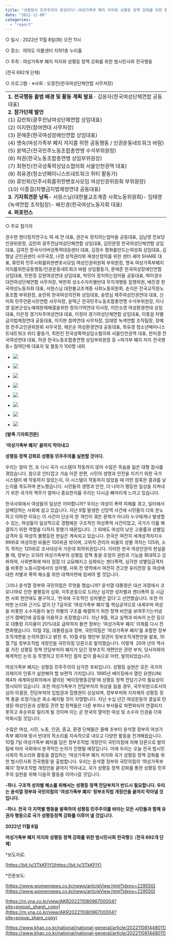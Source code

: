 ```yaml
---
title: "성평등이 민주주의의 완성이다!-여성가족부 폐지 저지와 성평등 정책 강화를 위한 범시민사회 전국행동 발족 기자회견"
date: "2022-11-08"
categories: 
  - "report"
---
```


○ 일시 : 2022년 11월 8일(화) 오전 11시

○ 장소:  여의도 이룸센터 지하1층 누리홀

○ 주최 : 여성가족부 폐지 저지와 성평등 정책 강화를 위한 범시민사회 전국행동

(전국 692개 단체)

○ 프로그램 - ※사회 : 오경진(한국여성단체연합 사무처장)

<table><tbody><tr><td><strong>1. 전국행동 출범 배경 및 활동 계획 발표</strong>- 김윤자(한국여성단체연합 공동대표)<br><strong>2. 참가단체 발언</strong><br>(1) 김란희(광주전남여성단체연합 상임대표)<br>(2) 이지현(참여연대 사무처장)<br>(3) 문애준(한국여성장애인연합 상임대표)<br>(4) 명숙(여성가족부 폐지 저지를 위한 공동행동 / 인권운동네트워크 바람)<br>(5) 윤택근(전국민주노동조합총연맹 수석부위원장)<br>(6) 허권(한국노동조합총연맹 상임부위원장)<br>(7) 최현진(전국성폭력상담소협의회 서울인천권역 대표)<br>(8) 최유경(청소년페미니스트네트워크 위티 활동가)<br>(9) 류민희(민주사회를위한변호사모임 여성인권위원회 부위원장)<br>(10) 이종걸(차별금지법제정연대 공동대표)<br><strong>3. 기자회견문 낭독</strong>- 서원스님(대한불교조계종 사회노동위원회)- 임태영(녹색연합 조직팀장)- 배진경(한국여성노동자회 대표)<br><strong>4. 퍼포먼스</strong></td></tr></tbody></table>

○ 주요 참가자

권수현 젠더정치연구소 여.세.연 대표, 권은숙 정치하는엄마들 공동대표, 김남영 진보당 인권위원장, 김란희 광주전남여성단체연합 상임대표, 김민문정 한국여성단체연합 상임대표, 김여진 한국사이버성폭력대응센터 대표, 김정수 평화를만드는여성회 상임대표, 김형남 군인권센터 사무국장, 나영 성적권리와 재생산정의를 위한 센터 셰어 SHARE 대표, 류민희 민주사회를위한변호사모임 여성인권위원회 부위원장, 명숙 여성가족부폐지저지를위한공동행동/인권운동네트워크 바람 상임활동가, 문애준 한국여성장애인연합 상임대표, 민현정 강원여성연대 상임대표, 박민아 정치하는엄마들 공동대표, 박이경수 대전여성단체연합 사무처장, 박한희 성소수자차별반대 무지개행동 집행위원, 배진경 한국여성노동자회 대표, 서원스님 대한불교조계종 사회노동위원회, 손지은 전국교직원노동조합 부위원장, 송란희 한국여성의전화 상임대표, 송영심 제주여성인권연대 대표, 신미희 민주언론시민연합 사무처장, 윤택근 전국민주노동조합총연맹 수석부위원장, 이나영 일본군성노예제문제해결을위한 정의기억연대 이사장, 이안소영 여성환경연대 상임대표, 이은정 경기자주여성연대 대표, 이정아 경기여성단체연합 상임대표, 이종걸 차별금지법제정연대 공동대표, 이지현 참여연대 사무처장, 임태영 녹색연합 조직팀장, 장예정 천주교인권위원회 사무국장, 채은순 여성환경연대 공동대표, 최유경 청소년페미니스트네트워크 위티 활동가, 최현진 전국성폭력상담소협의회 서울인천권역 대표, 한미경 전국여성연대 대표, 허권 한국노동조합총연맹 상임부위원장 등 <여가부 폐지 저지 전국행동> 참여단체 대표자 및 활동가 100명 내외

- ![](https://womenandwar.net/kr/wp-content/uploads/2022/11/photo_2022-11-08_15-34-59-1024x768.jpg)
    
- ![](https://womenandwar.net/kr/wp-content/uploads/2022/11/photo_2022-11-08_15-35-07-1024x768.jpg)
    
- ![](https://womenandwar.net/kr/wp-content/uploads/2022/11/photo_2022-11-08_15-35-11-1024x768.jpg)
    
- ![](https://womenandwar.net/kr/wp-content/uploads/2022/11/photo_2022-11-08_15-35-16-1024x768.jpg)
    
- ![](https://womenandwar.net/kr/wp-content/uploads/2022/11/photo_2022-11-08_15-35-20-1024x768.jpg)
    
- ![](https://womenandwar.net/kr/wp-content/uploads/2022/11/photo_2022-11-08_15-35-22-1024x768.jpg)
    
- ![](https://womenandwar.net/kr/wp-content/uploads/2022/11/photo_2022-11-08_15-35-24-1024x768.jpg)
    
- ![](https://womenandwar.net/kr/wp-content/uploads/2022/11/photo_2022-11-08_15-35-38-1024x768.jpg)
    

**\[발족 기자회견문\]**

**‘여성가족부 폐지’ 끝까지 막아내고** 

 **성평등 정책 강화로 성평등 민주주의를 실현할 것이다.**

우리는 얼마 전, 또 다시 국가 시스템이 작동하지 않아 수많은 목숨을 잃은 대형 참사를 겪었습니다. 참으로 안타깝고 가슴 아픈 한편, 시민의 생명과 안전을 지키기 위한 국가 시스템이 왜 작동하지 않았는지, 이 시스템이 작동하지 않았을 때 어떤 참혹한 결과를 낳는지를 목도하며 분노했습니다. 시민들의 생명과 안전, 더 나아가 평등한 일상을 지켜내기 위한 국가의 책무가 얼마나 중요한지를 우리는 다시금 뼈저리게 느끼고 있습니다.

한국사회에서 여성들의 일상은 어떠합니까? 우리는 여성이 폭력 피해를 겪고, 일터에서 살해당하는 사회에 살고 있습니다. 지난 9월 발생한 신당역 사건에 시민들이 더욱 분노하고 아파한 이유는 이 사건이 단순히 한 개인이 겪은 문제가 아니라 누구에게나 발생할 수 있는, 여성들이 일상적으로 경험해온 구조적인 여성폭력 사건이었고, 국가가 이를 해결하기 위한 역할을 다하지 못했기 때문입니다. 그 외에도 여성의 낮은 고용률과 성별임금격차 등 여성의 불평등한 현실은 계속되고 있습니다. 한국은 여전히 세계성격차지수 99위로 여성의원 비율은 100위권 밖이며, 고위직·관리자 비율의 성별 격차는 125위, 소득 격차는 120위로 조사대상국 가운데 최하위권입니다. 이러한 한국 여성인권의 현실을 볼 때, 정부는 오히려 여성가족부의 성평등 정책 총괄·조정의 권한과 기능을 확대하고 강화하여, 사회변화에 따라 점점 더 교묘해지고 심화되는 젠더폭력, 심각한 성별임금격차를 비롯한 노동시장에서의 성차별, 사회 전 영역에서 여전히 견고한 유리천장 등 여성에 대한 차별과 폭력 해소를 위한 대책마련에 힘써야 할 것입니다.

그러나 윤석열 정부와 국민의힘은 무엇을 했습니까? 윤석열 대통령은 대선 과정에서 코로나19로 인한 불평등의 심화, 미투운동으로 드러난 심각한 성차별과 젠더폭력 등 시급한 사회 현안에도 불구하고, ‘한국에 구조적인 성차별은 없다’고 선언했습니다. 또한 어떠한 논리와 근거도 없이 단 7글자로 ‘여성가족부 폐지’를 핵심공약으로 내세우며 여성을 비롯한 소수자들이 놓인 차별의 구조를 해결하기 위한 정책 비전을 보여주기는커녕 선거 캠페인에 갈등을 이용하고 조장했습니다. 지난 9월, 외교 실책과 비속어 논란 등으로 대통령 지지율이 20%대로 급락하자 돌연 정부는 ‘여성가족부 폐지’ 의제를 다시 전면화했습니다. 10월 3일, 대통령실과 정부, 국민의힘은 ‘여성가족부 폐지’를 포함한 정부조직개편을 논의하겠다고 밝힌 후, 10월 6일 행안부 장관이 정부조직개편안을 발표, 10월 7일 정부조직법 개정안을 국민의힘 당론으로 발의했습니다. 이렇게  20여 년의 역사를 가진 성평등 정책 전담부처의 폐지가 담긴 정부조직 개편안은 관련 부처, 당사자와의 체계적인 논의 등 투명하고 민주적인 절차 없이 졸속으로 마련, 발의되었습니다.

여성가족부 폐지는 성평등 민주주의의 심각한 후퇴입니다. 성평등 실현은 모든 국가의 과제이자 인류가 실현해야 할 보편적 가치입니다. 1995년 베이징에서 열린 유엔(UN) 제4차 세계여성회의에서 결의된 ‘베이징행동강령’에 성평등 정책 전담기구의 필요성이 명시되어 있습니다. 또한 여성가족부가 전담부처의 위상을 잃을 경우, 국무위원으로서의 심의·의결권, 전담부처의 입법권과 집행권이 상실되며, 정부부처와 지자체의 성평등 정책 총괄⋅조정기능은 축소·폐지될 것이 자명합니다. 지난 수십 년간 여성운동의 결실로 탄생된 여성인권과 성평등 관련 법·정책들은 다른 부처나 부서들로 파편화되어 연결되지 못하고 후순위로 밀리게 될 것이며 이는 곧 한국의 열악한 여성 및 소수자 인권을 더욱 악화시킬 것입니다.

수많은 여성, 시민, 노동, 인권, 종교, 환경 단체들은 올해 초부터 윤석열 정부의 여성가족부 폐지에 맞서 반대의 목소리를 지속적으로 내오고 다양한 활동을 전개해왔습니다. 10월 7일 여성가족부 폐지를 담은 정부조직법 개정안이 국민의힘에 의해 당론으로 발의됨에 따라 국회에서 본격적인 논의가 진행될 예정입니다. 이에 우리는 오늘 전국 범시민사회의 목소리와 활동을 결집하는 ‘여성가족부 폐지 저지와 국가 성평등 정책 강화를 위한 범시민사회 전국행동’을 출범합니다. 우리는 윤석열 정부와 국민의힘의 ‘여성가족부 폐지’ 정부조직법 개정안을 끝까지 막아내고, 국가 성평등 정책 강화를 통한 성평등 민주주의 실현을 위해 다음의 활동을 이어나갈 것입니다. 

**\-하나. 구조적 성차별 해소를 위해서는 성평등 정책 전담부처가 반드시 필요합니다. 우리는 윤석열 정부와 국민의힘의 '여성가족부 폐지' 정부조직법 개정안을 끝까지 막아낼 것입니다.**

**\-하나. 전국 각 지역별 행동을 발족하여 성평등 민주주의를 바라는 모든 시민들과 함께 유권자 행동으로 국가 성평등정책 강화를 이루어 낼 것입니다.**

**2022년 11월 8일**

**여성가족부 폐지 저지와 성평등 정책 강화를 위한 범시민사회 전국행**동 (**전국 692개 단체**)

\*보도자료:

[https://bit.ly/3TkKFIY](https://bit.ly/3TkKFIY)

\*언론보도:

[https://www.womennews.co.kr/news/articleView.html?idxno=229550](https://www.womennews.co.kr/news/articleView.html?idxno=229550)

[https://m.yna.co.kr/view/AKR20221108096700004?site=popup\_share\_copy](https://m.yna.co.kr/view/AKR20221108096700004?site=popup_share_copy)

[https://www.khan.co.kr/national/national-general/article/202211081448011](https://www.khan.co.kr/national/national-general/article/202211081448011)
